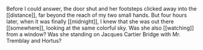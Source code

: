 Before I could answer, the door shut and her footsteps clicked away into the [[distance]], far beyond the reach of my two small hands. But four hours later, when it was finally [[midnight]], I knew that she was out there [[somewhere]], looking at the same colorful sky. Was she also [[watching]] from a window? Was she standing on Jacques Cartier Bridge with Mr. Tremblay and Hortus? 